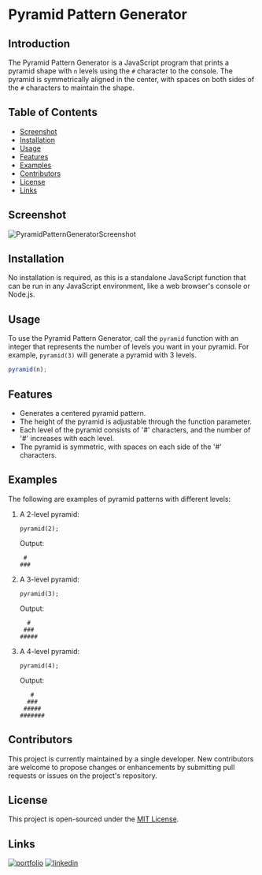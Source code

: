 # Pyramid Pattern Generator

## Introduction

The Pyramid Pattern Generator is a JavaScript program that prints a pyramid shape with `n` levels using the `#` character to the console. The pyramid is symmetrically aligned in the center, with spaces on both sides of the `#` characters to maintain the shape.

## Table of Contents

- [Screenshot](#screenshot)
- [Installation](#installation)
- [Usage](#usage)
- [Features](#features)
- [Examples](#examples)
- [Contributors](#contributors)
- [License](#license)
- [Links](#Links)

## Screenshot

![PyramidPatternGeneratorScreenshot](https://i.imgur.com/UoP2jIx.png)

## Installation

No installation is required, as this is a standalone JavaScript function that can be run in any JavaScript environment, like a web browser's console or Node.js.

## Usage

To use the Pyramid Pattern Generator, call the `pyramid` function with an integer that represents the number of levels you want in your pyramid. For example, `pyramid(3)` will generate a pyramid with 3 levels.

```javascript
pyramid(n);
```

## Features

- Generates a centered pyramid pattern.
- The height of the pyramid is adjustable through the function parameter.
- Each level of the pyramid consists of '#' characters, and the number of '#' increases with each level.
- The pyramid is symmetric, with spaces on each side of the '#' characters.

## Examples

The following are examples of pyramid patterns with different levels:

1. A 2-level pyramid:

   ```
   pyramid(2);
   ```

   Output:

   ```
    #
   ###
   ```

2. A 3-level pyramid:

   ```
   pyramid(3);
   ```

   Output:

   ```
     #
    ###
   #####
   ```

3. A 4-level pyramid:

   ```
   pyramid(4);
   ```

   Output:

   ```
      #
     ###
    #####
   #######
   ```

## Contributors

This project is currently maintained by a single developer. New contributors are welcome to propose changes or enhancements by submitting pull requests or issues on the project's repository.

## License

This project is open-sourced under the [MIT License](https://opensource.org/licenses/MIT).

## Links

[![portfolio](https://img.shields.io/badge/my_portfolio-000?style=for-the-badge&logo=ko-fi&logoColor=white)](https://github.com/enekomtz1)
[![linkedin](https://img.shields.io/badge/linkedin-0A66C2?style=for-the-badge&logo=linkedin&logoColor=white)](https://www.linkedin.com/in/enekomtz)
